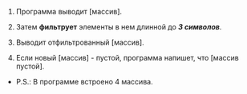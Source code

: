1. Программа выводит [массив].

2. Затем **фильтрует** элементы в нем длинной до _**3 символов**_.

3. Выводит отфильтрованный [массив].

4. Если новый [массив] - пустой, программа напишет, что [массив пустой].

- P.S.: В программе встроено 4 массива.
